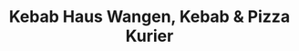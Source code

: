 ---
title: "Kebab Haus Wangen, Kebab & Pizza Kurier"
url: /wangen-sz/kebab-haus-wangen-kebab-und-pizza-kurier/
---